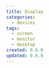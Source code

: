 ```yaml
---
title: Display
categories:
  - devices
tags:
  - screen
  - monitor
  - desktop
created: 0.6.0
updated: 0.6.0
---
```

